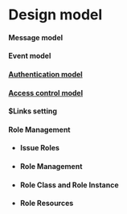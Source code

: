 # Design model  

#### Message model  

#### Event model  

#### [Authentication model](./003_Auth.html)  

#### [Access control model](./002_Access_Control.html)  

#### $Links setting  

#### Role Management  
<ul class="listStyleTypeNone">
<li><h4 id="issue-roles">Issue Roles</h4></li>
<li><h4 id="role-management-1">Role Management</h4></li>
<li><h4 id="role-class-and-role-instance">Role Class and Role Instance</h4></li>
<li><h4 id="role-resources">Role Resources</h4></li>
</ul>
